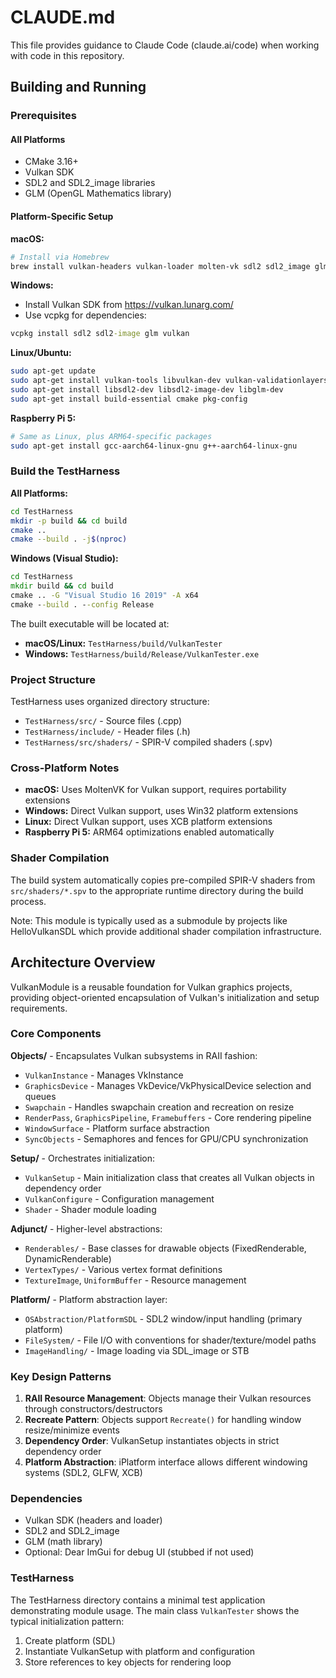 # CLAUDE.md

This file provides guidance to Claude Code (claude.ai/code) when working with code in this repository.

## Building and Running

### Prerequisites

#### All Platforms
- CMake 3.16+
- Vulkan SDK
- SDL2 and SDL2_image libraries
- GLM (OpenGL Mathematics library)

#### Platform-Specific Setup

**macOS:**
```bash
# Install via Homebrew
brew install vulkan-headers vulkan-loader molten-vk sdl2 sdl2_image glm
```

**Windows:**
- Install Vulkan SDK from https://vulkan.lunarg.com/
- Use vcpkg for dependencies:
```cmd
vcpkg install sdl2 sdl2-image glm vulkan
```

**Linux/Ubuntu:**
```bash
sudo apt-get update
sudo apt-get install vulkan-tools libvulkan-dev vulkan-validationlayers-dev
sudo apt-get install libsdl2-dev libsdl2-image-dev libglm-dev
sudo apt-get install build-essential cmake pkg-config
```

**Raspberry Pi 5:**
```bash
# Same as Linux, plus ARM64-specific packages
sudo apt-get install gcc-aarch64-linux-gnu g++-aarch64-linux-gnu
```

### Build the TestHarness

**All Platforms:**
```bash
cd TestHarness
mkdir -p build && cd build
cmake ..
cmake --build . -j$(nproc)
```

**Windows (Visual Studio):**
```cmd
cd TestHarness
mkdir build && cd build
cmake .. -G "Visual Studio 16 2019" -A x64
cmake --build . --config Release
```

The built executable will be located at:
- **macOS/Linux:** `TestHarness/build/VulkanTester`
- **Windows:** `TestHarness/build/Release/VulkanTester.exe`

### Project Structure
TestHarness uses organized directory structure:
- `TestHarness/src/` - Source files (.cpp)
- `TestHarness/include/` - Header files (.h)
- `TestHarness/src/shaders/` - SPIR-V compiled shaders (.spv)

### Cross-Platform Notes
- **macOS:** Uses MoltenVK for Vulkan support, requires portability extensions
- **Windows:** Direct Vulkan support, uses Win32 platform extensions
- **Linux:** Direct Vulkan support, uses XCB platform extensions
- **Raspberry Pi 5:** ARM64 optimizations enabled automatically

### Shader Compilation
The build system automatically copies pre-compiled SPIR-V shaders from `src/shaders/*.spv` to the appropriate runtime directory during the build process.

Note: This module is typically used as a submodule by projects like HelloVulkanSDL which provide additional shader compilation infrastructure.

## Architecture Overview

VulkanModule is a reusable foundation for Vulkan graphics projects, providing object-oriented encapsulation of Vulkan's initialization and setup requirements.

### Core Components

**Objects/** - Encapsulates Vulkan subsystems in RAII fashion:
- `VulkanInstance` - Manages VkInstance
- `GraphicsDevice` - Manages VkDevice/VkPhysicalDevice selection and queues
- `Swapchain` - Handles swapchain creation and recreation on resize
- `RenderPass`, `GraphicsPipeline`, `Framebuffers` - Core rendering pipeline
- `WindowSurface` - Platform surface abstraction
- `SyncObjects` - Semaphores and fences for GPU/CPU synchronization

**Setup/** - Orchestrates initialization:
- `VulkanSetup` - Main initialization class that creates all Vulkan objects in dependency order
- `VulkanConfigure` - Configuration management
- `Shader` - Shader module loading

**Adjunct/** - Higher-level abstractions:
- `Renderables/` - Base classes for drawable objects (FixedRenderable, DynamicRenderable)
- `VertexTypes/` - Various vertex format definitions
- `TextureImage`, `UniformBuffer` - Resource management

**Platform/** - Platform abstraction layer:
- `OSAbstraction/PlatformSDL` - SDL2 window/input handling (primary platform)
- `FileSystem/` - File I/O with conventions for shader/texture/model paths
- `ImageHandling/` - Image loading via SDL_image or STB

### Key Design Patterns

1. **RAII Resource Management**: Objects manage their Vulkan resources through constructors/destructors
2. **Recreate Pattern**: Objects support `Recreate()` for handling window resize/minimize events
3. **Dependency Order**: VulkanSetup instantiates objects in strict dependency order
4. **Platform Abstraction**: iPlatform interface allows different windowing systems (SDL2, GLFW, XCB)

### Dependencies

- Vulkan SDK (headers and loader)
- SDL2 and SDL2_image
- GLM (math library)
- Optional: Dear ImGui for debug UI (stubbed if not used)

### TestHarness

The TestHarness directory contains a minimal test application demonstrating module usage. The main class `VulkanTester` shows the typical initialization pattern:
1. Create platform (SDL)
2. Instantiate VulkanSetup with platform and configuration
3. Store references to key objects for rendering loop